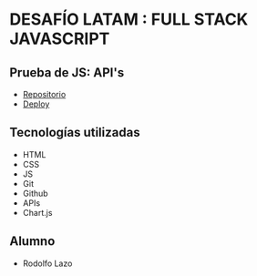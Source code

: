 # DESAFÍO LATAM : FULL STACK JAVASCRIPT

## Prueba de JS: API's

- [Repositorio](https://github.com/rodolazo/js-conversor.git)
- [Deploy](https://rodolazo.github.io/js-conversor/)

## Tecnologías utilizadas

- HTML
- CSS
- JS
- Git
- Github
- APIs
- Chart.js

## Alumno

- Rodolfo Lazo
